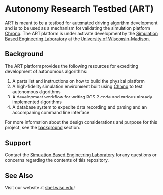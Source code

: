 # Autonomy Research Testbed (ART)

ART is meant to be a testbed for automated driving algorithm development and is to be used as a mechanism for validating the simulation platform [Chrono](https://projectchrono.org). The ART platform is under activate development by the [Simulation Based Engineering Laboratory](https://sbel.wisc.edu) at the [University of Wisconsin-Madison](https://wisc.edu). 

## Background

The ART platform provides the following resources for expediting development of autonomous algorithms:
1. A parts list and instructions on how to build the physical platform
2. A high-fidelity simulation environment built using [Chrono](https://projectchrono.org) to test autonomous algorithms
3. A development workflow for writing ROS 2 code and various already implemented algorithms
4. A database system to expedite data recording and parsing and an accompaning command line interface

For more information about the design considerations and purpose for this project, see the [background](https://projects.sbel.org/autonomy-toolkit/background.html) section.

## Support

Contact the [Simulation Based Engineering Laboratory](mailto:negrut@wisc.edu) for any questions or concerns regarding the contents of this repository.

## See Also

Visit our website at [sbel.wisc.edu](https://sbel.wisc.edu)!
